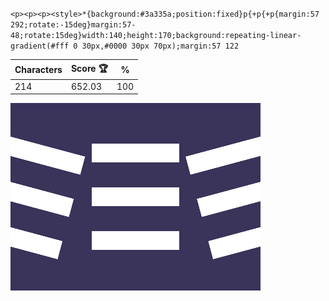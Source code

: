 `<p><p><p><style>*{background:#3a335a;position:fixed}p{+p{+p{margin:57 292;rotate:-15deg}margin:57-48;rotate:15deg}width:140;height:170;background:repeating-linear-gradient(#fff 0 30px,#0000 30px 70px);margin:57 122`

| Characters | Score 🏆 | %   |
| ---------- | -------- | --- |
| 214        | 652.03   | 100 |

![](/2025/Aug2025/25/20250825.png)
